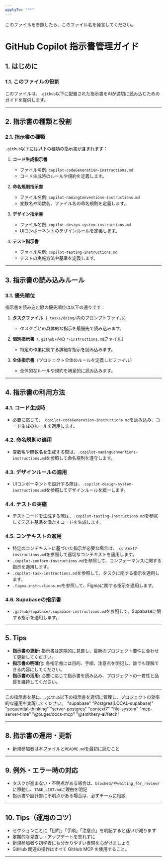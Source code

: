 ```yaml
---
applyTo: "**"
---
```


このファイルを参照したら、このファイル名を発言してください。

# GitHub Copilot 指示書管理ガイド

## 1. はじめに

### 1.1. このファイルの役割
このファイルは、`.github`以下に配置された指示書をAIが適切に読み込むためのガイドを提供します。

---

## 2. 指示書の種類と役割

### 2.1. 指示書の種類
`.github`以下には以下の種類の指示書が含まれます：

1. **コード生成指示書**
   - ファイル名例: `copilot-codeGeneration-instructions.md`
   - コード生成時のルールや規約を定義します。

2. **命名規則指示書**
   - ファイル名例: `copilot-namingConventions-instructions.md`
   - 変数名や関数名、ファイル名の命名規則を定義します。

3. **デザイン指示書**
   - ファイル名例: `copilot-design-system-instructions.md`
   - UIコンポーネントのデザインルールを定義します。

4. **テスト指示書**
   - ファイル名例: `copilot-testing-instructions.md`
   - テストの実施方法や基準を定義します。

---

## 3. 指示書の読み込みルール

### 3.1. 優先順位
指示書を読み込む際の優先順位は以下の通りです：

1. **タスクファイル**（`_tasks/doing/`内のプロンプトファイル）
   - タスクごとの具体的な指示を最優先で読み込みます。

2. **個別指示書**（`.github/`内の `*-instructions.md`ファイル）
   - 特定の作業に関する詳細な指示を読み込みます。

3. **全体指示書**（プロジェクト全体のルールを定義したファイル）
   - 全体的なルールや規約を補足的に読み込みます。

---

## 4. 指示書の利用方法

### 4.1. コード生成時
- 必要に応じて、`.copilot-codeGeneration-instructions.md`を読み込み、コード生成のルールを適用します。

### 4.2. 命名規則の適用
- 変数名や関数名を生成する際は、`.copilot-namingConventions-instructions.md`を参照して命名規則を遵守します。

### 4.3. デザインルールの適用
- UIコンポーネントを設計する際は、`.copilot-design-system-instructions.md`を参照してデザインルールを統一します。

### 4.4. テストの実施
- テストコードを生成する際は、`.copilot-testing-instructions.md`を参照してテスト基準を満たすコードを生成します。

### 4.5. コンテキストの適用
- 特定のコンテキストに基づいた指示が必要な場合は、`.context7-instructions.md`を参照して適切なコンテキストを適用します。
- `.copilot-conform-instructions.md`を参照して、コンフォーマンスに関する指示を適用します。
- `.copilot-task-instructions.md`を参照して、タスクに関する指示を適用します。
- `.figma-instructions.md`を参照して、Figmaに関する指示を適用します。

### 4.6. Supabaseの指示書
- `.github/supabase/.supabase-instructions.md`を参照して、Supabaseに関する指示を適用します。


---

## 5. Tips

- **指示書の更新:** 指示書は定期的に見直し、最新のプロジェクト要件に合わせて更新してください。
- **指示書の明確化:** 各指示書には目的、手順、注意点を明記し、誰でも理解できる内容にしてください。
- **指示書の活用:** 必要に応じて指示書を読み込み、プロジェクトの一貫性と品質を維持してください。

---

この指示書を基に、`.github`以下の指示書を適切に管理し、プロジェクトの効率的な運用を実現してください。
"supabase"
"Postgres(LOCAL-supabase)"
"sequential-thinking"
"server-postgres"
"context7"
"file-system"
"mcp-server-time"
"@buger/docs-mcp"
"@smithery-ai/fetch"


---

## 8. 指示書の運用・更新

- 新規参加者は本ファイルと`README.md`を最初に読むこと

---

## 9. 例外・エラー時の対応

- タスクが進まない・不明点がある場合は、`blocked/`や`waiting_for_review/`に移動し、`TASK_LIST.md`に理由を明記
- 指示書や設計書に不明点がある場合は、必ずチームに相談

---

## 10. Tips（運用のコツ）

- セクションごとに「目的」「手順」「注意点」を明記すると迷いが減ります
- 定期的な見直し・アップデートを忘れずに
- 新規参加者や初学者にも分かりやすい表現を心がけましょう
- GitHub 関連の操作はすべて GitHub MCP を使用すること。

---

